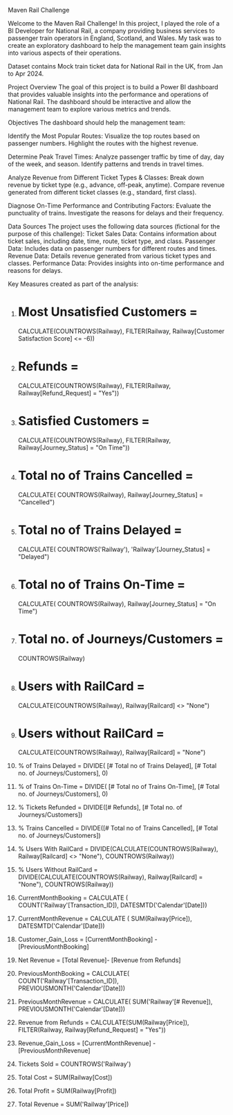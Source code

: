 Maven Rail Challenge

Welcome to the Maven Rail Challenge! In this project, I played the role of a BI Developer for National Rail, a company providing business services to passenger train operators in England, Scotland, and Wales. My task was to create an exploratory dashboard to help the management team gain insights into various aspects of their operations.

Dataset contains Mock train ticket data for National Rail in the UK, from Jan to Apr 2024.


Project Overview
The goal of this project is to build a Power BI dashboard that provides valuable insights into the performance and operations of National Rail. The dashboard should be interactive and allow the management team to explore various metrics and trends.

Objectives
The dashboard should help the management team:

Identify the Most Popular Routes:
Visualize the top routes based on passenger numbers.
Highlight the routes with the highest revenue.

Determine Peak Travel Times:
Analyze passenger traffic by time of day, day of the week, and season.
Identify patterns and trends in travel times.

Analyze Revenue from Different Ticket Types & Classes:
Break down revenue by ticket type (e.g., advance, off-peak, anytime).
Compare revenue generated from different ticket classes (e.g., standard, first class).

Diagnose On-Time Performance and Contributing Factors:
Evaluate the punctuality of trains.
Investigate the reasons for delays and their frequency.

Data Sources
The project uses the following data sources (fictional for the purpose of this challenge):
Ticket Sales Data: Contains information about ticket sales, including date, time, route, ticket type, and class.
Passenger Data: Includes data on passenger numbers for different routes and times.
Revenue Data: Details revenue generated from various ticket types and classes.
Performance Data: Provides insights into on-time performance and reasons for delays.

Key Measures created as part of the analysis:

1.	# Most Unsatisfied Customers = 
	  CALCULATE(COUNTROWS(Railway), FILTER(Railway, Railway[Customer Satisfaction Score] <= -6))

2.	# Refunds = 
	  CALCULATE(COUNTROWS(Railway), FILTER(Railway, Railway[Refund_Request] = "Yes"))

3.	# Satisfied Customers = 
	  CALCULATE(COUNTROWS(Railway), FILTER(Railway, Railway[Journey_Status] = "On Time"))

4.	# Total no of Trains Cancelled = 
  	CALCULATE(
  	COUNTROWS(Railway), 
  	Railway[Journey_Status] = "Cancelled")

5.	# Total no of Trains Delayed = 
  	CALCULATE(
  	COUNTROWS('Railway'),
  	'Railway'[Journey_Status] = "Delayed")


6.	# Total no of Trains On-Time = 
  	CALCULATE(
  	COUNTROWS(Railway),
  	Railway[Journey_Status] = "On Time")

7.	# Total no. of Journeys/Customers = 
  	COUNTROWS(Railway)

8.	# Users with RailCard = 
	  CALCULATE(COUNTROWS(Railway), Railway[Railcard] <> "None")

9.	# Users without RailCard = 
	  CALCULATE(COUNTROWS(Railway), Railway[Railcard] = "None")

10.	% of Trains Delayed = 
  	DIVIDE(
  	[# Total no of Trains Delayed],
  	[# Total no. of Journeys/Customers],
  	0)

11.	% of Trains On-Time = 
  	DIVIDE(
  	[# Total no of Trains On-Time],
  	[# Total no. of Journeys/Customers],
  	0) 


12.	% Tickets Refunded = 
	  DIVIDE([# Refunds], [# Total no. of Journeys/Customers])

13.	% Trains Cancelled = 
	  DIVIDE([# Total no of Trains Cancelled], [# Total no. of Journeys/Customers])


14.	% Users With RailCard = 
	  DIVIDE(CALCULATE(COUNTROWS(Railway), Railway[Railcard] <> "None"), COUNTROWS(Railway))


15.	% Users Without RailCard = 
	  DIVIDE(CALCULATE(COUNTROWS(Railway), Railway[Railcard] = "None"), COUNTROWS(Railway))


16.	CurrentMonthBooking = 
  	CALCULATE (
  	COUNT('Railway'[Transaction_ID]),
  	DATESMTD('Calendar'[Date]))

17.	CurrentMonthRevenue = 
  	CALCULATE (
  	SUM(Railway[Price]),
  	DATESMTD('Calendar'[Date]))

18.	Customer_Gain_Loss = 
  	[CurrentMonthBooking] - [PreviousMonthBooking]


19.	Net Revenue = 
  	[Total Revenue]- [Revenue from Refunds]

20.	PreviousMonthBooking = 
  	CALCULATE(
  	COUNT('Railway'[Transaction_ID]),
  	PREVIOUSMONTH('Calendar'[Date]))
  

21.	PreviousMonthRevenue = 
  	CALCULATE(
  	SUM('Railway'[# Revenue]),
  	PREVIOUSMONTH('Calendar'[Date]))


22.	Revenue from Refunds = 
  	CALCULATE(SUM(Railway[Price]), FILTER(Railway, Railway[Refund_Request] = "Yes"))


23.	Revenue_Gain_Loss = 
  	[CurrentMonthRevenue] - [PreviousMonthRevenue]

24.	Tickets Sold = COUNTROWS('Railway')

25.	Total Cost = SUM(Railway[Cost])

26.	Total Profit = SUM(Railway[Profit])

27.	Total Revenue = SUM('Railway'[Price])


